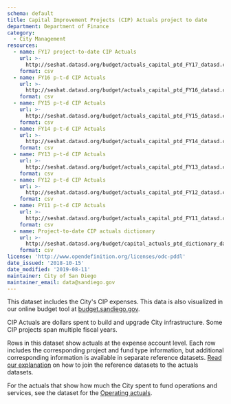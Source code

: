 ```yaml
---
schema: default
title: Capital Improvement Projects (CIP) Actuals project to date
department: Department of Finance
category:
  - City Management
resources:
  - name: FY17 project-to-date CIP Actuals
    url: >-
      http://seshat.datasd.org/budget/actuals_capital_ptd_FY17_datasd.csv
    format: csv
  - name: FY16 p-t-d CIP Actuals
    url: >-
      http://seshat.datasd.org/budget/actuals_capital_ptd_FY16_datasd.csv
    format: csv
  - name: FY15 p-t-d CIP Actuals
    url: >-
      http://seshat.datasd.org/budget/actuals_capital_ptd_FY15_datasd.csv
    format: csv
  - name: FY14 p-t-d CIP Actuals
    url: >-
      http://seshat.datasd.org/budget/actuals_capital_ptd_FY14_datasd.csv
    format: csv
  - name: FY13 p-t-d CIP Actuals
    url: >-
      http://seshat.datasd.org/budget/actuals_capital_ptd_FY13_datasd.csv
    format: csv
  - name: FY12 p-t-d CIP Actuals
    url: >-
      http://seshat.datasd.org/budget/actuals_capital_ptd_FY12_datasd.csv
    format: csv
  - name: FY11 p-t-d CIP Actuals
    url: >-
      http://seshat.datasd.org/budget/actuals_capital_ptd_FY11_datasd.csv
    format: csv
  - name: Project-to-date CIP actuals dictionary
    url: >-
      http://seshat.datasd.org/budget/capital_actuals_ptd_dictionary_datasd.csv
    format: csv
license: 'http://www.opendefinition.org/licenses/odc-pddl'
date_issued: '2018-10-15'
date_modified: '2019-08-11'
maintainer: City of San Diego
maintainer_email: data@sandiego.gov
---
```

This dataset includes the City's CIP expenses. This data is also visualized in our online budget tool at [budget.sandiego.gov](https://budget.sandiego.gov/transparency#/).
<!--more-->

CIP Actuals are dollars spent to build and upgrade City infrastructure. Some CIP projects span multiple fiscal years.

Rows in this dataset show actuals at the expense account level. Each row includes the corresponding project and fund type information, but additional corresponding information is available in separate reference datasets. [Read our explanation](/budget-topic/) on how to join the reference datasets to the actuals datasets.

For the actuals that show how much the City spent to fund operations and services, see the dataset for the [Operating actuals](/datasets/operating-actuals/).